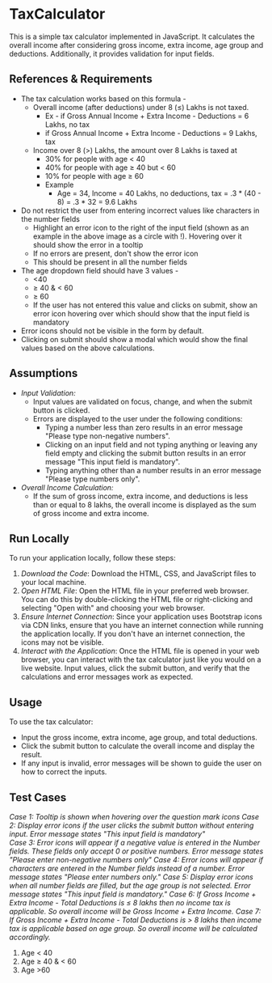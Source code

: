 # TaxCalculator
This is a simple tax calculator implemented in JavaScript. It calculates the overall income after considering gross income, extra income, age group and deductions. Additionally, it provides validation for input fields.

## References & Requirements
- The tax calculation works based on this formula -
    - Overall income (after deductions) under 8 (≤) Lakhs is not taxed.
        - Ex - if Gross Annual Income + Extra Income - Deductions =  6 Lakhs, no tax
        - if Gross Annual Income + Extra Income - Deductions =  9 Lakhs, tax
    - Income over 8 (>) Lakhs, the amount over 8 Lakhs is taxed at
        - 30% for people with age < 40
        - 40% for people with age ≥ 40 but < 60
        - 10% for people with age ≥ 60
        - Example
            - Age = 34, Income = 40 Lakhs, no deductions, tax = .3 * (40 - 8) = .3 * 32 = 9.6 Lakhs
- Do not restrict the user from entering incorrect values like characters in the number fields
    - Highlight an error icon to the right of the input field (shown as an example in the above image as a circle with !). Hovering over it should show the error in a tooltip
    - If no errors are present, don't show the error icon
    - This should be present in all the number fields
- The age dropdown field should have 3 values -
    - <40
    - ≥ 40 & < 60
    - ≥ 60
    - If the user has not entered this value and clicks on submit, show an error icon hovering over which should show that the input field is mandatory
- Error icons should not be visible in the form by default.
- Clicking on submit should show a modal which would show the final values based on the above calculations.

## Assumptions
- *Input Validation:*
  - Input values are validated on focus, change, and when the submit button is clicked.
  - Errors are displayed to the user under the following conditions:
    - Typing a number less than zero results in an error message "Please type non-negative numbers".
    - Clicking on an input field and not typing anything or leaving any field empty and clicking the submit button results in an error message "This input field is mandatory".
    - Typing anything other than a number results in an error message "Please type numbers only".
- *Overall Income Calculation:*
  - If the sum of gross income, extra income, and deductions is less than or equal to 8 lakhs, the overall income is displayed as the sum of gross income and extra income.

## Run Locally
To run your application locally, follow these steps:
1. *Download the Code*: Download the HTML, CSS, and JavaScript files to your local machine.
2. *Open HTML File*: Open the HTML file in your preferred web browser. You can do this by double-clicking the HTML file or right-clicking and selecting "Open with" and choosing your web browser.
3. *Ensure Internet Connection*: Since your application uses Bootstrap icons via CDN links, ensure that you have an internet connection while running the application locally. If you don't have an internet connection, the icons may not be visible.
4. *Interact with the Application*: Once the HTML file is opened in your web browser, you can interact with the tax calculator just like you would on a live website. Input values, click the submit button, and verify that the calculations and error messages work as expected.

## Usage
To use the tax calculator:
- Input the gross income, extra income, age group, and total deductions.
- Click the submit button to calculate the overall income and display the result.
- If any input is invalid, error messages will be shown to guide the user on how to correct the inputs.

## Test Cases
*Case 1: Tooltip is shown when hovering over the question mark icons*
*Case 2: Display error icons if the user clicks the submit button without entering input. Error message states "This input field is mandatory"*<br/>
*Case 3: Error icons will appear if a negative value is entered in the Number fields. These fields only accept 0 or positive numbers. Error message states "Please enter non-negative numbers only"*
*Case 4: Error icons will appear if characters are entered in the Number fields instead of a number. Error message states "Please enter numbers only."*
*Case 5: Display error icons when all number fields are filled, but the age group is not selected. Error message states "This input field is mandatory."*
*Case 6: If Gross Income +  Extra Income - Total Deductions is ≤ 8 lakhs then no income tax is applicable. So overall income will be Gross Income +  Extra Income.*
*Case 7: If Gross Income +  Extra Income - Total Deductions is > 8 lakhs then income tax is applicable based on age group. So overall income will be calculated accordingly.*<br/>
1. Age < 40
2. Age ≥ 40 & < 60
3. Age >60
